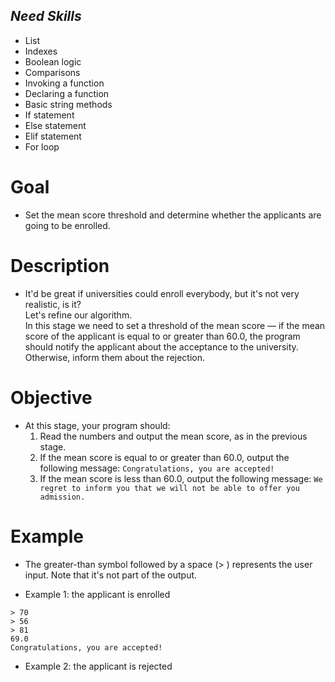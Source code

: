 ## ***Need Skills***
- List
- Indexes
- Boolean logic
- Comparisons
- Invoking a function
- Declaring a function
- Basic string methods
- If statement
- Else statement
- Elif statement
- For loop

# Goal
- Set the mean score threshold and determine whether the applicants are going to be enrolled.

# Description
- It'd be great if universities could enroll everybody, but it's not very realistic, is it?<br>
Let's refine our algorithm.<br>
In this stage we need to set a threshold of the mean score — if the mean score of the applicant is equal to or greater than 60.0, the program should notify the applicant about the acceptance to the university.<br>
Otherwise, inform them about the rejection.

# Objective
- At this stage, your program should:
    1. Read the numbers and output the mean score, as in the previous stage.
    1. If the mean score is equal to or greater than 60.0, output the following message: `Congratulations, you are accepted!`
    1. If the mean score is less than 60.0, output the following message: `We regret to inform you that we will not be able to offer you admission.`
    
# Example
- The greater-than symbol followed by a space (> ) represents the user input. Note that it's not part of the output.

- Example 1: the applicant is enrolled
```
> 70
> 56
> 81
69.0
Congratulations, you are accepted!
```

- Example 2: the applicant is rejected
```

```